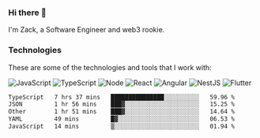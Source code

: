 ### Hi there 👋
I'm Zack, a Software Engineer and web3 rookie.

### Technologies
These are some of the technologies and tools that I work with:

![JavaScript](https://img.shields.io/badge/JavaScript-323330.svg?logo=javascript&logoColor=F7DF1E) 
![TypeScript](https://img.shields.io/badge/TypeScript-007ACC.svg?logo=typescript&logoColor=white) 
![Node](https://img.shields.io/badge/Node.js-43853D.svg?logo=node.js&logoColor=white)
![React](https://img.shields.io/badge/React-20232a.svg?logo=react&logoColor=61DAFB) 
![Angular](https://img.shields.io/badge/Angular-E23237.svg?logo=angularjs&logoColor=white)
![NestJS](https://img.shields.io/badge/NestJS-E0234E?logo=nestjs&logoColor=white)
![Flutter](https://img.shields.io/badge/Flutter-02569B.svg?logo=flutter&logoColor=white)

<!--START_SECTION:waka-->

```txt
TypeScript   7 hrs 37 mins   ███████████████░░░░░░░░░░   59.96 %
JSON         1 hr 56 mins    ███▓░░░░░░░░░░░░░░░░░░░░░   15.25 %
Other        1 hr 51 mins    ███▓░░░░░░░░░░░░░░░░░░░░░   14.64 %
YAML         49 mins         █▓░░░░░░░░░░░░░░░░░░░░░░░   06.53 %
JavaScript   14 mins         ▒░░░░░░░░░░░░░░░░░░░░░░░░   01.94 %
```

<!--END_SECTION:waka-->
